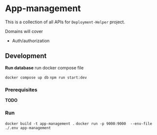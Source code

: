 # App-management

This is a collection of all APIs for `Deployment-Helper` project.

Domains will cover

- Auth/authorization

## Development

**Run database**
run docker compose file

`docker compose up db`
`npm run start:dev`

### Prerequisites

**TODO**

### Run

`docker build -t app-management .`
`docker run -p 9000:9000  --env-file ./.env app-management`
